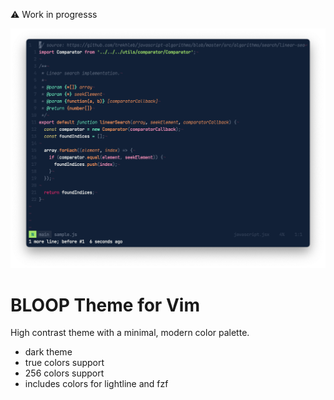 ⚠️  Work in progresss

<img src="./screen.png" alt="screenshot of vim showing javascript code with the bloop-color theme" />

# BLOOP Theme for Vim

High contrast theme with a minimal, modern color palette.

- dark theme
- true colors support
- 256 colors support
- includes colors for lightline and fzf
